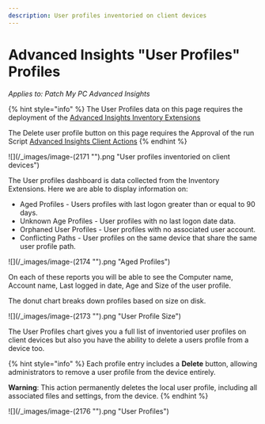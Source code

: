 ```yaml
---
description: User profiles inventoried on client devices
---
```


# Advanced Insights "User Profiles" Profiles

_Applies to: Patch My PC Advanced Insights_

{% hint style="info" %}
The User Profiles data on this page requires the deployment of the  [Advanced Insights Inventory Extensions](../../advanced-insights-inventory-extensions/)

The Delete user profile button on this page requires the Approval of the run Script [Advanced Insights Client Actions](../../advanced-insights-inventory-extensions/insights-custom-client-actions.md#script-approval)
{% endhint %}

![](/_images/image-(2171 "").png "User profiles inventoried on client devices")

The User profiles dashboard is data collected from the Inventory Extensions.  Here we are able to display information on:

* Aged Profiles - Users profiles with last logon greater than or equal to 90 days.
* Unknown Age Profiles - User profiles with no last logon date data.
* Orphaned User Profiles - User profiles with no associated user account.
* Conflicting Paths - User profiles on the same device that share the same user profile path.

![](/_images/image-(2174 "").png "Aged Profiles")

On each of these reports you will be able to see the Computer name, Account name, Last logged in date, Age and Size of the user profile.

The donut chart breaks down profiles based on size on disk.

![](/_images/image-(2173 "").png "User Profile Size")

The User Profiles chart gives you a full list of inventoried user profiles on client devices but also you have the ability to delete a users profile from a device too.

{% hint style="info" %}
Each profile entry includes a **Delete** button, allowing administrators to remove a user profile from the device entirely.&#x20;

**Warning**: This action permanently deletes the local user profile, including all associated files and settings, from the device.
{% endhint %}

![](/_images/image-(2176 "").png "User Profiles")